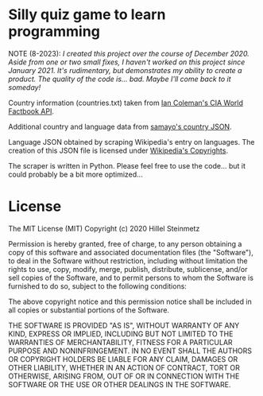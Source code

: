 # Silly quiz game to learn programming

NOTE (8-2023): *I created this project over the course of December 2020. Aside from one or two small fixes, I haven't worked on this project since January 2021. It's rudimentary, but demonstrates my ability to create a product. The quality of the code is... bad. Maybe I'll come back to it someday!*

Country information (countries.txt) taken from [Ian Coleman's CIA World Factbook API](https://github.com/iancoleman/cia_world_factbook_api).

Additional country and language data from [samayo's country JSON](https://github.com/samayo/country-json).

Language JSON obtained by scraping Wikipedia's entry on languages. The creation of this JSON file is licensed under [Wikipedia's Copyrights](https://en.wikipedia.org/wiki/Wikipedia:Copyrights).

The scraper is written in Python. Please feel free to use the code... but it could probably be a bit more optimized...

# License

The MIT License (MIT)
Copyright (c) 2020 Hillel Steinmetz

Permission is hereby granted, free of charge, to any person obtaining a copy
of this software and associated documentation files (the "Software"), to deal
in the Software without restriction, including without limitation the rights
to use, copy, modify, merge, publish, distribute, sublicense, and/or sell
copies of the Software, and to permit persons to whom the Software is
furnished to do so, subject to the following conditions:

The above copyright notice and this permission notice shall be included in
all copies or substantial portions of the Software.

THE SOFTWARE IS PROVIDED "AS IS", WITHOUT WARRANTY OF ANY KIND, EXPRESS OR
IMPLIED, INCLUDING BUT NOT LIMITED TO THE WARRANTIES OF MERCHANTABILITY,
FITNESS FOR A PARTICULAR PURPOSE AND NONINFRINGEMENT. IN NO EVENT SHALL THE
AUTHORS OR COPYRIGHT HOLDERS BE LIABLE FOR ANY CLAIM, DAMAGES OR OTHER
LIABILITY, WHETHER IN AN ACTION OF CONTRACT, TORT OR OTHERWISE, ARISING FROM,
OUT OF OR IN CONNECTION WITH THE SOFTWARE OR THE USE OR OTHER DEALINGS IN
THE SOFTWARE.
